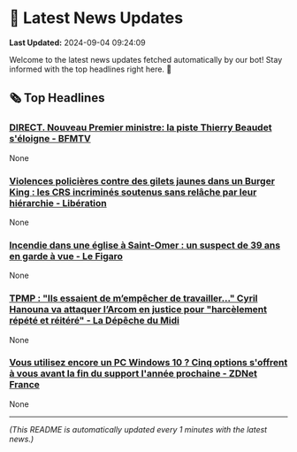 # 📰 Latest News Updates
**Last Updated:** 2024-09-04 09:24:09

Welcome to the latest news updates fetched automatically by our bot! Stay informed with the top headlines right here. 🚀

## 🗞️ Top Headlines

### [DIRECT. Nouveau Premier ministre: la piste Thierry Beaudet s'éloigne - BFMTV](https://news.google.com/rss/articles/CBMi7wFBVV95cUxNM3h4VWpFelhXdklaU0FDM3BQNExRRmctRkFyWVg2UEozZVNsaDk0X0tsMURNams2Z0IweEV5dDdwdDc0SzMxeXhfNklNTjU5MW1sYng4OEV4TF9janZkWUJXTDFIdXBnejFFVFdqaXlxSDBUc0dPZU01MVlRX0xnZ25YSndRR0RPeEdNOFZ0MzIzelphbk1uVE5HTmhkSUxKSG1CclRfVUZsTXJidTFBNWZfY2ZIN2RTZnljVU5pVnc5LXFkbVEtOVZ2OUdqQk5ndV9ocHZET1d5cFRFOEZNWTFqVlhjamMzQWgtQkM3cw?oc=5)
None

### [Violences policières contre des gilets jaunes dans un Burger King : les CRS incriminés soutenus sans relâche par leur hiérarchie - Libération](https://news.google.com/rss/articles/CBMitwJBVV95cUxNYXZOZnpkRHdsbnJGY3ltdnRkN0EtS0EzNTRhTVpTZEFsdjY5dVZobmE1RWZaWl85MUE3OXFIWi03RmdBallGVnZnb3paRFR6aFNTTG1PdzlnMkZUWk5weE5ycGNhcEdha3ZROVJKdkZXN0JWbTVyeWVneVVYNVQ0cHVKcWl5UG9HdFJ2NExSWmtzRkQtVlFCREhBS0ZUVXNsSFBJSnNfV0RrV04xbThQbzdkVUJUeXFDTEIwdXkxdDd2eGZlOWRtZDVLbHZnOUFLTUVhTzVHWnVYWmNBcWRhTUdEZlN4Q3dkdy1vekNraWtzUl84S2ZQdjJzQ0JYTThIc0NNYm5LYWQ0b3F1NTNyTVp6alNOUTEyaHYwV0hCQU9ySTk4N09heGQybnR1dFBIQ0tuaGEtZw?oc=5)
None

### [Incendie dans une église à Saint-Omer : un suspect de 39 ans en garde à vue - Le Figaro](https://news.google.com/rss/articles/CBMiuwFBVV95cUxOVWNoZExuTVFKb1VQZWxGQms5SVJDOWhac1FobENza3hKY3A5NGE5bng0ek9MYk5uSENZYVFFbnFxYXIzVWNDd2lWbnVLcVJwaDVMLWRQT0dwMFJuVE5rdWprYzh4UzMxWUdDR2tuYzllMFk0T1A3cW93OVdnR1RKSHNlSlFGYTJaZURTdEN0SU5fU01sbjU1Z04yZUZtYy1qc1UwSVhqZVMtenkyNWRRN0tXazFXQi1GZlVZ?oc=5)
None

### [TPMP : "Ils essaient de m’empêcher de travailler…" Cyril Hanouna va attaquer l’Arcom en justice pour "harcèlement répété et réitéré" - La Dépêche du Midi](https://news.google.com/rss/articles/CBMiggJBVV95cUxPZEJmNHd0aDJZckVPTWt2anRUZ29wT3N6dEdaM1lnLU1HeGg3RlNiY2NWNGlkdk1sR2VrRkhyeHlYUHRPbjVESmlQdlMyNGFXTENoZFhDam11a2taZWF0U1J4U2IxVGtXX3ZWWEw4cUVJRkc1enZiRnNqUlJCRVRIblFTcUtSV2lJZ0wwNkRvTHZMeHBHdmhxa2Q3eGVreUJIc0pIWnZ6RWd2eUh4VGV1UHBVQnFGc1hveG9tcm5rTFI2WHp2OC03Q0dWdFV0RGw2VFlZdDZ4N2RkN0YwSGdVb0hlU2ltMTU1THJyOXJ1dnVYTTg4eE9MaWk3V2Y2cHo3dlE?oc=5)
None

### [Vous utilisez encore un PC Windows 10 ? Cinq options s'offrent à vous avant la fin du support l'année prochaine - ZDNet France](https://news.google.com/rss/articles/CBMi5AFBVV95cUxQRngxTnpvdFc3cF9xaXZIN01mdkxPZWljVUcxTDc5emM2eGNwMjBlSEVHNTRZVWVCM203dVpndVlHVmU4WVJUNDdxalVIWndoM0lTck5kRW0yOHFpSFNqcHcwN3FqbmJybHlUS1lndWs2cXdWc25pSjhZNTA0SXJkbkJxVWU1Q3dlMUVNNjdsVDNEMExLLThQMU5hWV92c1ZhUWVteUliZUhLVXE0c1VvQTBnWEJHUjNYSG1SQ1ByaERJNFBQZlVPd1JuQ2Z3ajh2SGg5eE1STlpERVFqM2xwc1djeFc?oc=5)
None

---
*(This README is automatically updated every 1 minutes with the latest news.)*
